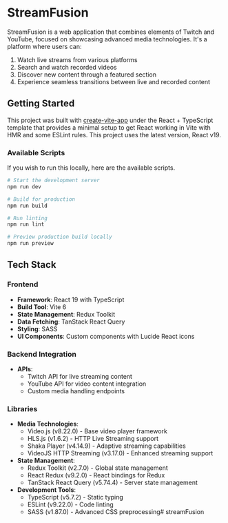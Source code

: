 # StreamFusion
StreamFusion is a web application that combines elements of Twitch and YouTube, focused on showcasing advanced media technologies. It's a platform where users can:

1. Watch live streams from various platforms
2. Search and watch recorded videos
3. Discover new content through a featured section
4. Experience seamless transitions between live and recorded content

## Getting Started
This project was built with [create-vite-app](https://vite.dev/guide/) under the React + TypeScript template that provides a minimal setup to get React working in Vite with HMR and some ESLint rules. This project uses the latest version, React v19.

### Available Scripts
If you wish to run this locally, here are the available scripts.
```bash
# Start the development server
npm run dev

# Build for production
npm run build

# Run linting
npm run lint

# Preview production build locally
npm run preview
```

## Tech Stack

### Frontend
- **Framework**: React 19 with TypeScript
- **Build Tool**: Vite 6
- **State Management**: Redux Toolkit
- **Data Fetching**: TanStack React Query
- **Styling**: SASS
- **UI Components**: Custom components with Lucide React icons

### Backend Integration
- **APIs**:
  - Twitch API for live streaming content
  - YouTube API for video content integration
  - Custom media handling endpoints

### Libraries
- **Media Technologies**:
  - Video.js (v8.22.0) - Base video player framework
  - HLS.js (v1.6.2) - HTTP Live Streaming support
  - Shaka Player (v4.14.9) - Adaptive streaming capabilities
  - VideoJS HTTP Streaming (v3.17.0) - Enhanced streaming support
- **State Management**:
  - Redux Toolkit (v2.7.0) - Global state management
  - React Redux (v9.2.0) - React bindings for Redux
  - TanStack React Query (v5.74.4) - Server state management
- **Development Tools**:
  - TypeScript (v5.7.2) - Static typing
  - ESLint (v9.22.0) - Code linting
  - SASS (v1.87.0) - Advanced CSS preprocessing# streamFusion
